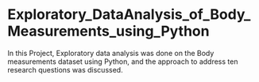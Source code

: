 # Exploratory_DataAnalysis_of_Body_Measurements_using_Python
In this Project, Exploratory data analysis was done on the Body measurements dataset using Python, and the approach to address ten research questions was discussed. 
